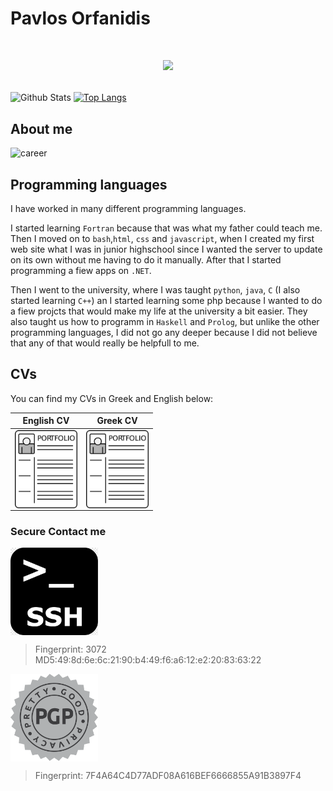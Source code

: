 # Pavlos Orfanidis

# <p align="center"> [<img  src="https://ko-fi.com/img/githubbutton_sm.svg">](https://ko-fi.com/porfanid)</p>

![Github Stats](https://github-readme-stats.vercel.app/api?username=porfanid&show_icons=true&hide_border=true&hide=issues,contribs&count_private=true&theme=github_dark)
[![Top Langs](https://github-readme-stats.vercel.app/api/top-langs/?username=porfanid&layout=compact&hide_border=true&count_private=true&theme=github_dark&langs_count=9)](https://github.com/anuraghazra/github-readme-stats)

## About me

![career](https://readme-typing-svg.herokuapp.com/?lines=Student@CSE%20UOI;Full%20Stack%20Developer&width=500&height=50&color=ffffff)


## Programming languages
I have worked in many different programming languages.

I started learning `Fortran` because that was what my father could teach me. Then I moved on to `bash`,`html`, `css` and `javascript`, when I created my first web site what I was in junior highschool since I wanted the server to update on its own without me having to do it manually. After that I started programming a fiew apps on `.NET`. 

Then I went to the university, where I was taught `python`, `java`, `C` (I also started learning `C++`) an I started learning some php because I wanted to do a fiew projcts that would make my life at the university a bit easier. They also taught us how to programm in `Haskell` and `Prolog`, but unlike the other programming languages, I did not go any deeper because I did not believe that any of that would really be helpfull to me.

## CVs
You can find my CVs in Greek and English below:

| English CV | Greek CV |
|:---:|:---:|
|[<img align="center" src="images/cv.png"  width="100" alt="English CV"/>](https://porfanid.github.io/CV_EN.pdf)| [<img align="center" src="images/cv.png"  width="100" alt="Greek CV"/>](https://porfanid.github.io/CV_GR.pdf)|


### Secure Contact me

[<img align="center" src="images/ssh.png"  width="140"/>](https://github.com/porfanid.keys)
> Fingerprint: 3072 MD5:49:8d:6e:6c:21:90:b4:49:f6:a6:12:e2:20:83:63:22

[<img align="center" src="images/pgp.png"  width="140"/>](https://github.com/porfanid.gpg)

> Fingerprint: 7F4A64C4D77ADF08A616BEF6666855A91B3897F4
